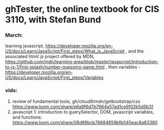 # ghTester, the online textbook for CIS 3110, with Stefan Bund
### March: 
learning javascript, https://developer.mozilla.org/en-US/docs/Learn/JavaScript/First_steps/What_is_JavaScript , and the associated html/ js project offered by MDN, https://github.com/mdn/learning-area/blob/master/javascript/introduction-to-js-1/first-splash/number-guessing-game.html , then variables - https://developer.mozilla.org/en-US/docs/Learn/JavaScript/First_steps/Variables

### vids:
1. review of fundamental tools, gh/cloud9/mdn/getbootstrap/css https://www.loom.com/share/e6a9f6d7b7664a57ad1ce9f02b5d5b31
2. javascript 1: introduction to guerySelector, DOM, javascript variables, and functions: https://www.loom.com/share/08d89bcb76684859bfb045eac8a63380
